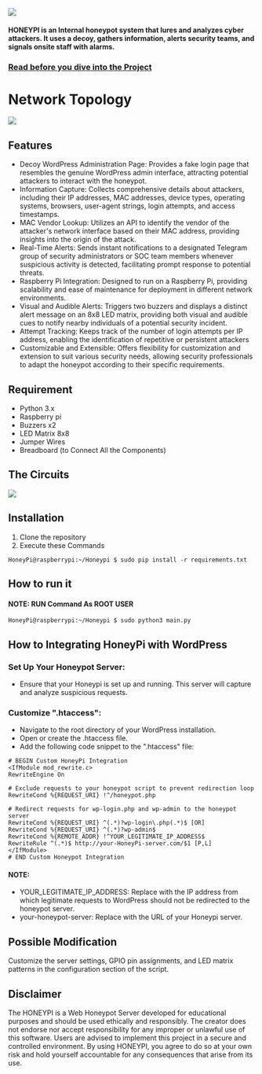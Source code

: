 <img src="https://github.com/MXCAlldev/HoneyPi/blob/main/WEB_Honeypot.png" />

#### HONEYPI is an Internal honeypot system that lures and analyzes cyber attackers. It uses a decoy, gathers information, alerts security teams, and signals onsite staff with alarms.

### [Read before you dive into the Project](https://github.com/MXCAlldev/HoneyPi#disclaimer)

# Network Topology
<img src="https://github.com/MXCAlldev/HoneyPi/blob/main/Network%20Topology.png" />

## Features

* Decoy WordPress Administration Page: Provides a fake login page that resembles the genuine WordPress admin interface, attracting potential attackers to interact with the honeypot.
* Information Capture: Collects comprehensive details about attackers, including their IP addresses, MAC addresses, device types, operating systems, browsers, user-agent strings, login attempts, and access timestamps.
* MAC Vendor Lookup: Utilizes an API to identify the vendor of the attacker's network interface based on their MAC address, providing insights into the origin of the attack.
* Real-Time Alerts: Sends instant notifications to a designated Telegram group of security administrators or SOC team members whenever suspicious activity is detected, facilitating prompt response to potential threats.
* Raspberry Pi Integration: Designed to run on a Raspberry Pi, providing scalability and ease of maintenance for deployment in different network environments.
* Visual and Audible Alerts: Triggers two buzzers and displays a distinct alert message on an 8x8 LED matrix, providing both visual and audible cues to notify nearby individuals of a potential security incident.
* Attempt Tracking: Keeps track of the number of login attempts per IP address, enabling the identification of repetitive or persistent attackers
* Customizable and Extensible: Offers flexibility for customization and extension to suit various security needs, allowing security professionals to adapt the honeypot according to their specific requirements.

## Requirement
* Python 3.x 
* Raspberry pi
* Buzzers x2
* LED Matrix 8x8
* Jumper Wires
* Breadboard (to Connect All the Components)

## The Circuits

<img src="https://github.com/MXCAlldev/HoneyPi/blob/main/Diagram.png" />

## Installation
1. Clone the repository
2. Execute these Commands

```console
HoneyPi@raspberrypi:~/Honeypi $ sudo pip install -r requirements.txt
```
## How to run it
#### NOTE: RUN Command As ROOT USER

```console
HoneyPi@raspberrypi:~/Honeypi $ sudo python3 main.py
```

## How to Integrating HoneyPi with WordPress
### Set Up Your Honeypot Server:
* Ensure that your Honeypi is set up and running. This server will capture and analyze suspicious requests.
### Customize ".htaccess":
* Navigate to the root directory of your WordPress installation.
* Open or create the .htaccess file.
* Add the following code snippet to the ".htaccess" file:
```console
# BEGIN Custom HoneyPi Integration
<IfModule mod_rewrite.c>
RewriteEngine On

# Exclude requests to your honeypot script to prevent redirection loop
RewriteCond %{REQUEST_URI} !^/honeypot.php

# Redirect requests for wp-login.php and wp-admin to the honeypot server
RewriteCond %{REQUEST_URI} ^(.*)?wp-login\.php(.*)$ [OR]
RewriteCond %{REQUEST_URI} ^(.*)?wp-admin$
RewriteCond %{REMOTE_ADDR} !^YOUR_LEGITIMATE_IP_ADDRESS$
RewriteRule ^(.*)$ http://your-HoneyPi-server.com/$1 [P,L]
</IfModule>
# END Custom Honeypot Integration
```
#### NOTE:
* YOUR_LEGITIMATE_IP_ADDRESS: Replace with the IP address from which legitimate requests to WordPress should not be redirected to the honeypot server.
* your-honeypot-server: Replace with the URL of your Honeypi server.

## Possible Modification

Customize the server settings, GPIO pin assignments, and LED matrix patterns in the configuration section of the script.

## Disclaimer
The HONEYPI is a Web Honeypot Server developed for educational purposes and should be used ethically and responsibly. The creator does not endorse nor accept responsibility for any improper or unlawful use of this software. Users are advised to implement this project in a secure and controlled environment. By using HONEYPI, you agree to do so at your own risk and hold yourself accountable for any consequences that arise from its use.
